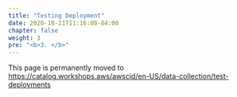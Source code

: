 ```yaml
---
title: "Testing Deployment"
date: 2020-10-21T11:16:08-04:00
chapter: false
weight: 3
pre: "<b>3. </b>"
---
```


This page is permanently moved to https://catalog.workshops.aws/awscid/en-US/data-collection/test-deployments
